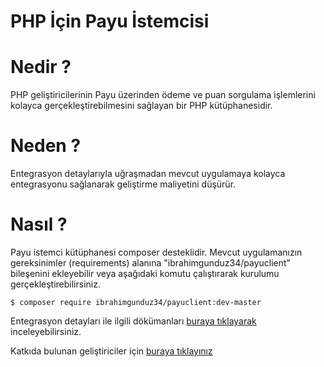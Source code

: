 # PHP İçin Payu İstemcisi

# Nedir ?
PHP geliştiricilerinin Payu üzerinden ödeme ve puan sorgulama işlemlerini kolayca gerçekleştirebilmesini sağlayan bir PHP kütüphanesidir.

# Neden ?
Entegrasyon detaylarıyla uğraşmadan mevcut uygulamaya kolayca entegrasyonu sağlanarak geliştirme maliyetini düşürür.

# Nasıl ?
Payu istemci kütüphanesi composer desteklidir.  Mevcut uygulamanızın gereksinimler (requirements) alanına "ibrahimgunduz34/payuclient" bileşenini ekleyebilir veya aşağıdaki komutu çalıştırarak kurulumu gerçekleştirebilirsiniz.

```shell
$ composer require ibrahimgunduz34/payuclient:dev-master
```

Entegrasyon detayları ile ilgili dökümanları [buraya tıklayarak](/docs/index.md) inceleyebilirsiniz.

Katkıda bulunan geliştiriciler için [buraya tıklayınız](/docs/contributors.md)
